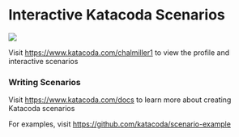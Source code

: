 # Interactive Katacoda Scenarios

[![](http://shields.katacoda.com/katacoda/chalmiller1/count.svg)](https://www.katacoda.com/chalmiller1 "Get your profile on Katacoda.com")

Visit https://www.katacoda.com/chalmiller1 to view the profile and interactive scenarios

### Writing Scenarios
Visit https://www.katacoda.com/docs to learn more about creating Katacoda scenarios

For examples, visit https://github.com/katacoda/scenario-example
